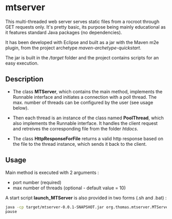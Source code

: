 # mtserver

This multi-threaded web server serves static files from a rocroot through GET requests only.
It's pretty basic, its purpose being mainly educational as it features standard Java packages (no dependencies).

It has been developed with Eclipse and built as a jar with the Maven m2e plugin, from the project archetype *maven-archetype-quickstart*.

The jar is built in the */target* folder and the project contains scripts for an easy execution.


## Description

- The class **MTServer**, which contains the main method, implements the Runnable interface and initiates a connection with a poll thread. The max. number of threads can be configured by the user (see usage below).

- Then each thread is an instance of the class named **PoolThread**, which also implements the Runnable interface. It handles the client request and retreives the corresponding file from the folder *htdocs*.

- The class **HttpResponseForFile** returns a valid http response based on the file to the thread instance, which sends it back to the client.



## Usage

Main method is executed with 2 arguments :

- port number (required)
- max number of threads (optional - default value = 10)

A start script **launch\_MTServer** is also provided in two forms (.sh and .bat) :

```sh
java -cp target/mtserver-0.0.1-SNAPSHOT.jar org.thomas.mtserver.MTServer 8082
pause
```

